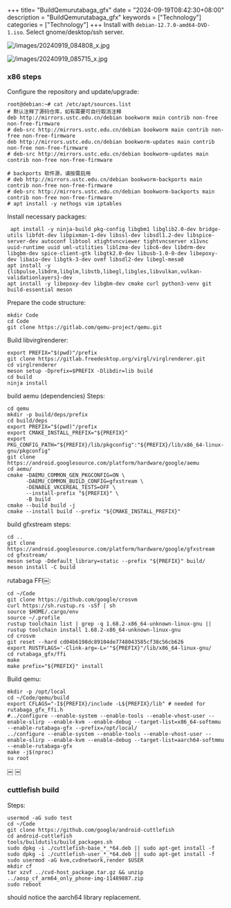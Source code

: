 +++
title= "BuildQemurutabaga_gfx"
date = "2024-09-19T08:42:30+08:00"
description = "BuildQemurutabaga_gfx"
keywords = ["Technology"]
categories = ["Technology"]
+++
Install with `debian-12.7.0-amd64-DVD-1.iso`. Select gnome/desktop/ssh server.    

![/images/20240919_084808_x.jpg](/images/20240919_084808_x.jpg)


![/images/20240919_085715_x.jpg](/images/20240919_085715_x.jpg)


### x86 steps
Configure the repository and update/upgrade:    

```
root@debian:~# cat /etc/apt/sources.list
# 默认注释了源码仓库，如有需要可自行取消注释
deb http://mirrors.ustc.edu.cn/debian bookworm main contrib non-free non-free-firmware
# deb-src http://mirrors.ustc.edu.cn/debian bookworm main contrib non-free non-free-firmware
deb http://mirrors.ustc.edu.cn/debian bookworm-updates main contrib non-free non-free-firmware
# deb-src http://mirrors.ustc.edu.cn/debian bookworm-updates main contrib non-free non-free-firmware

# backports 软件源，请按需启用
# deb http://mirrors.ustc.edu.cn/debian bookworm-backports main contrib non-free non-free-firmware
# deb-src http://mirrors.ustc.edu.cn/debian bookworm-backports main contrib non-free non-free-firmware
# apt install -y nethogs vim iptables
```

Install necessary packages:    

```
 apt install -y ninja-build pkg-config libgbm1 libglib2.0-dev bridge-utils libfdt-dev libpixman-1-dev libssl-dev libsdl1.2-dev libspice-server-dev autoconf libtool xtightvncviewer tightvncserver x11vnc uuid-runtime uuid uml-utilities liblzma-dev libc6-dev libdrm-dev libgbm-dev spice-client-gtk libgtk2.0-dev libusb-1.0-0-dev libepoxy-dev libaio-dev libgtk-3-dev ovmf libsdl2-dev libegl-mesa0
apt install -y {libpulse,libdrm,libglm,libstb,libegl,libgles,libvulkan,vulkan-validationlayers}-dev 
apt install -y libepoxy-dev libgbm-dev cmake curl python3-venv git build-essential meson
``` 
Prepare the code structure:    

```
mkdir Code
cd Code
git clone https://gitlab.com/qemu-project/qemu.git
```
Build libvirglrenderer:    

```
export PREFIX="$(pwd)"/prefix
git clone https://gitlab.freedesktop.org/virgl/virglrenderer.git
cd virglrenderer
meson setup -Dprefix=$PREFIX -Dlibdir=lib build
cd build
ninja install
```
build aemu (dependencies) Steps:    

```
cd qemu
mkdir -p build/deps/prefix
cd build/deps
export PREFIX="$(pwd)"/prefix
export CMAKE_INSTALL_PREFIX="${PREFIX}"
export PKG_CONFIG_PATH="${PREFIX}/lib/pkgconfig":"${PREFIX}/lib/x86_64-linux-gnu/pkgconfig"
git clone https://android.googlesource.com/platform/hardware/google/aemu
cd aemu/
cmake -DAEMU_COMMON_GEN_PKGCONFIG=ON \
      -DAEMU_COMMON_BUILD_CONFIG=gfxstream \
      -DENABLE_VKCEREAL_TESTS=OFF \
      --install-prefix "${PREFIX}" \
      -B build
cmake --build build -j
cmake --install build --prefix "${CMAKE_INSTALL_PREFIX}"
```
build gfxstream steps:    

```
cd ..
git clone https://android.googlesource.com/platform/hardware/google/gfxstream
cd gfxstream/
meson setup -Ddefault_library=static --prefix "${PREFIX}" build/ 
meson install -C build
```
rutabaga FFI￼:    

```
cd ~/Code
git clone https://github.com/google/crosvm
curl https://sh.rustup.rs -sSf | sh
source $HOME/.cargo/env
source ~/.profile
rustup toolchain list | grep -q 1.68.2-x86_64-unknown-linux-gnu || rustup toolchain install 1.68.2-x86_64-unknown-linux-gnu
cd crosvm
git reset --hard cd04b6198dc89104de7748043585cf38c56cb626
export RUSTFLAGS='-Clink-arg=-L='"${PREFIX}"/lib/x86_64-linux-gnu/
cd rutabaga_gfx/ffi
make
make prefix="${PREFIX}" install
```
Build qemu:    

```
mkdir -p /opt/local
cd ~/Code/qemu/build
export CFLAGS="-I${PREFIX}/include -L${PREFIX}/lib" # needed for rutabaga_gfx_ffi.h
#../configure --enable-system --enable-tools --enable-vhost-user --enable-slirp --enable-kvm --enable-debug --target-list=x86_64-softmmu --enable-rutabaga-gfx --prefix=/opt/local/
../configure --enable-system --enable-tools --enable-vhost-user --enable-slirp --enable-kvm --enable-debug --target-list=aarch64-softmmu --enable-rutabaga-gfx
make -j$(nproc)
su root
```
￼
￼
### cuttlefish build
Steps:    

```
usermod -aG sudo test
cd ~/Code
git clone https://github.com/google/android-cuttlefish
cd android-cuttlefish
tools/buildutils/build_packages.sh
sudo dpkg -i ./cuttlefish-base_*_*64.deb || sudo apt-get install -f
sudo dpkg -i ./cuttlefish-user_*_*64.deb || sudo apt-get install -f
sudo usermod -aG kvm,cvdnetwork,render $USER
mkdir cf
tar xzvf ../cvd-host_package.tar.gz && unzip ../aosp_cf_arm64_only_phone-img-11489887.zip 
sudo reboot
```

should notice the aarch64 library replacement.   
